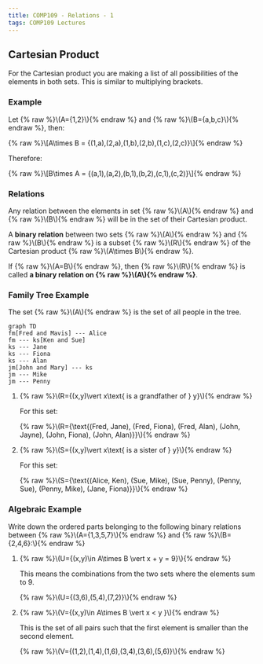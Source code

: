 ```yaml
---
title: COMP109 - Relations - 1
tags: COMP109 Lectures
---
```

## Cartesian Product
For the Cartesian product you are making a list of all possibilities of the elements in both sets. This is similar to multiplying brackets.

### Example
Let {% raw %}\\\(A=\{1,2\}\\\){% endraw %} and {% raw %}\\\(B=\{a,b,c\}\\\){% endraw %}, then:

{% raw %}\\\[A\times B = \{(1,a),(2,a),(1,b),(2,b),(1,c),(2,c)\}\\\]{% endraw %}

Therefore:

{% raw %}\\\[B\times A = \{(a,1),(a,2),(b,1),(b,2),(c,1),(c,2)\}\\\]{% endraw %}

### Relations
Any relation between the elements in set {% raw %}\\\(A\\\){% endraw %} and {% raw %}\\\(B\\\){% endraw %} will be in the set of their Cartesian product.

A **binary relation** between two sets {% raw %}\\\(A\\\){% endraw %} and {% raw %}\\\(B\\\){% endraw %} is a subset {% raw %}\\\(R\\\){% endraw %} of the Cartesian product {% raw %}\\\(A\times B\\\){% endraw %}.

If {% raw %}\\\(A=B\\\){% endraw %}, then {% raw %}\\\(R\\\){% endraw %} is called **a binary relation on {% raw %}\\\(A\\\){% endraw %}**.

### Family Tree Example
The set {% raw %}\\\(A\\\){% endraw %} is the set of all people in the tree.

```mermaid
graph TD
fm[Fred and Mavis] --- Alice
fm --- ks[Ken and Sue]
ks --- Jane
ks --- Fiona
ks --- Alan
jm[John and Mary] --- ks
jm --- Mike
jm --- Penny
```

1. {% raw %}\\\(R=\{(x,y)\vert x\text{ is a grandfather of } y\}\\\){% endraw %}

	For this set:

	{% raw %}\\\(R=\{\text{(Fred, Jane), (Fred, Fiona), (Fred, Alan), (John, Jayne), (John, Fiona), (John, Alan)}\}\\\){% endraw %}

2. {% raw %}\\\(S=\{(x,y)\vert x\text{ is a sister of } y\}\\\){% endraw %}

	For this set:

	{% raw %}\\\(S=\{\text{(Alice, Ken), (Sue, Mike), (Sue, Penny), (Penny, Sue), (Penny, Mike), (Jane, Fiona)}\}\\\){% endraw %}

### Algebraic Example
Write down the ordered parts belonging to the following binary relations between {% raw %}\\\(A=\{1,3,5,7\}\\\){% endraw %} and {% raw %}\\\(B=\{2,4,6\}:\\\){% endraw %}

1. {% raw %}\\\(U=\{(x,y)\in A\times B \vert x + y = 9\}\\\){% endraw %}

	This means the combinations from the two sets where the elements sum to 9.

	{% raw %}\\\(U=\{(3,6),(5,4),(7,2)\}\\\){% endraw %}

2. {% raw %}\\\(V=\{(x,y)\in A\times B \vert x < y \}\\\){% endraw %}

	This is the set of all pairs such that the first element is smaller than the second element.

	{% raw %}\\\(V=\{(1,2),(1,4),(1,6),(3,4),(3,6),(5,6)\}\\\){% endraw %}
